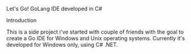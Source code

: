 Let's Go! GoLang IDE developed in C#

Introduction

This is a side project i've started with couple of friends with the goal to create a Go IDE for Windows and Unix operating systems. Currently it's developed for Windows only, using C# .NET.
